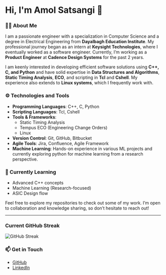 # Hi, I'm Amol Satsangi 👋

### 👨‍💻 About Me
I am a passionate engineer with a specialization in Computer Science and a degree in Electrical Engineering from **Dayalbagh Education Institute**. My professional journey began as an intern at **Keysight Technologies**, where I eventually worked as a software engineer. Currently, I’m working as a **Product Engineer** at **Cadence Design Systems** for the past 2 years.

I am keenly interested in developing efficient software solutions using **C++, C, and Python** and have solid expertise in **Data Structures and Algorithms**, **Static Timing Analysis**, **ECO**, and scripting in **Tcl** and **Cshell**. My experience also extends to **Linux systems**, which I frequently work with.

### ⚙️ Technologies and Tools
- **Programming Languages**: C++, C, Python
- **Scripting Languages**: Tcl, Cshell
- **Tools & Frameworks**: 
  - Static Timing Analysis
  - Tempus ECO (Engineering Change Orders)
  - Linux
- **Version Control**: Git, GitHub, Bitbucket
- **Agile Tools**: Jira, Confluence, Agile Framework
- **Machine Learning**: Hands-on experience in various ML projects and currently exploring python for machine learning from a research perspective.

### 🌱 Currently Learning
- Advanced C++ concepts
- Machine Learning (Research-focused)
- ASIC Design flow

Feel free to explore my repositories to check out some of my work. I’m open to collaboration and knowledge sharing, so don’t hesitate to reach out!

---
### Current GitHub Streak
![GitHub Streak](https://github-readme-streak-stats.herokuapp.com/?user=amolsatsangi)

### 📫 Get in Touch
- [GitHub](https://github.com/amolsatsangi)
- [LinkedIn](https://www.linkedin.com/in/amolsatsangi)

